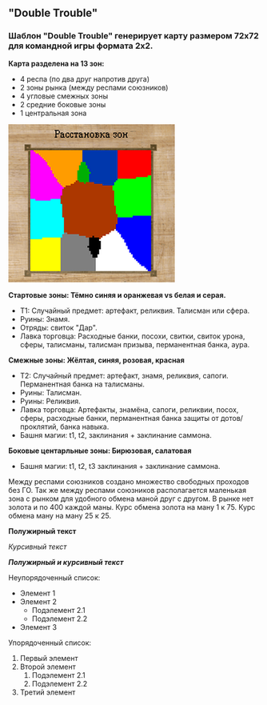 ## "Double Trouble"

### Шаблон "Double Trouble" генерирует карту размером 72х72 для командной игры формата 2х2. 

**Карта разделена на 13 зон:**
- 4 респа (по два друг напротив друга)
- 2 зоны рынка (между респами союзников)
- 4 угловые смежных зоны
- 2 средние боковые зоны
- 1 центральная зона

![Расположение зон](images/dt_template.png)

**Стартовые зоны: Тёмно синяя и оранжевая vs белая и серая.**

  - T1: Случайный предмет: артефакт, реликвия. Талисман или сфера.
  - Руины: Знамя.
  - Отряды: свиток "Дар".
  - Лавка торговца: Расходные банки, посохи, свитки, свиток урона, сферы, талисманы, талисман призыва, перманентная банка, аура.

**Смежные зоны: Жёлтая, синяя, розовая, красная**

  - T2: Случайный предмет: артефакт, знамя, реликвия, сапоги. Перманентная банка на талисманы.
  - Руины: Талисман.
  - Руины: Реликвия.
  - Лавка торговца: Артефакты, знамёна, сапоги, реликвии, посох, сферы, расходные банки, перманентная банка защиты от дотов/проклятий, банка навыка.
  - Башня магии: t1, t2, заклинания + заклинание саммона.

**Боковые центарльные зоны: Бирюзовая, салатовая**

 - Башня магии: t1, t2, t3  заклинания + заклинание саммона.




Между респами союзников создано множество свободных проходов без ГО. Так же между респами союзников располагается маленькая зона с рынком для удобного обмена маной друг с другом. В рынке нет золота и по 400 каждой маны. Курс обмена золота на ману 1 к 75. Курс обмена ману на ману 25 к 25.


**Полужирный текст**

*Курсивный текст*

***Полужирный и курсивный текст***

Неупорядоченный список:
- Элемент 1
- Элемент 2
  - Подэлемент 2.1
  - Подэлемент 2.2
- Элемент 3

Упорядоченный список:
1. Первый элемент
2. Второй элемент
   1. Подэлемент 2.1
   2. Подэлемент 2.2
3. Третий элемент
